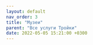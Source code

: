 ```yaml
---
layout: default
nav_order: 3
title: "Музеи"
parent: "Все услуги Тройки"
date: 2022-05-05 15:21:00 +0300
---
```


